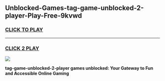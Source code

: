 
## Unblocked-Games-tag-game-unblocked-2-player-Play-Free-9kvwd
<h3>
<a href="https://premium76.site?title=tag-game-unblocked-2-player&ref=21A">CLICK TO PLAY</a></h3>
<hr>

<h3>
<a href="https://premium76.site?title=tag-game-unblocked-2-player&ref=21A">CLICK 2 PLAY</a>
  
</h3>

<a href="https://premium76.site?title=tag-game-unblocked-2-player&ref=21A"><img src="https://clearcache.store/games.png"></a>


**tag-game-unblocked-2-player games unblocked: Your Gateway to Fun and Accessible Online Gaming**

